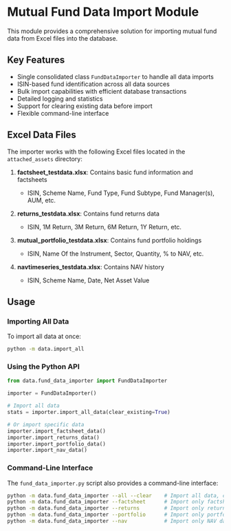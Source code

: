 # Mutual Fund Data Import Module

This module provides a comprehensive solution for importing mutual fund data from Excel files into the database.

## Key Features

- Single consolidated class `FundDataImporter` to handle all data imports
- ISIN-based fund identification across all data sources
- Bulk import capabilities with efficient database transactions
- Detailed logging and statistics
- Support for clearing existing data before import
- Flexible command-line interface

## Excel Data Files

The importer works with the following Excel files located in the `attached_assets` directory:

1. **factsheet_testdata.xlsx**: Contains basic fund information and factsheets
   - ISIN, Scheme Name, Fund Type, Fund Subtype, Fund Manager(s), AUM, etc.

2. **returns_testdata.xlsx**: Contains fund returns data
   - ISIN, 1M Return, 3M Return, 6M Return, 1Y Return, etc.

3. **mutual_portfolio_testdata.xlsx**: Contains fund portfolio holdings
   - ISIN, Name Of the Instrument, Sector, Quantity, % to NAV, etc.

4. **navtimeseries_testdata.xlsx**: Contains NAV history
   - ISIN, Scheme Name, Date, Net Asset Value

## Usage

### Importing All Data

To import all data at once:

```bash
python -m data.import_all
```

### Using the Python API

```python
from data.fund_data_importer import FundDataImporter

importer = FundDataImporter()

# Import all data
stats = importer.import_all_data(clear_existing=True)

# Or import specific data
importer.import_factsheet_data()
importer.import_returns_data()
importer.import_portfolio_data()
importer.import_nav_data()
```

### Command-Line Interface

The `fund_data_importer.py` script also provides a command-line interface:

```bash
python -m data.fund_data_importer --all --clear    # Import all data, clearing existing first
python -m data.fund_data_importer --factsheet      # Import only factsheet data
python -m data.fund_data_importer --returns        # Import only returns data
python -m data.fund_data_importer --portfolio      # Import only portfolio data
python -m data.fund_data_importer --nav            # Import only NAV data
```
